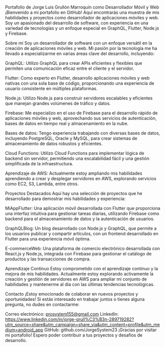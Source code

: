 Portafolio de Jorge Luis Grullón Marroquín como Desarrollador Móvil y Web 
¡Bienvenido a mi portafolio en GitHub! Aquí encontrarás una muestra de mis habilidades y proyectos como desarrollador de aplicaciones móviles y web. Soy un apasionado del desarrollo de software, con experiencia en una variedad de tecnologías y un enfoque especial en GraphQL, Flutter, Node.js y Firebase.

Sobre mí
Soy un desarrollador de software con un enfoque versátil en la creación de aplicaciones móviles y web. Mi pasión por la tecnología me ha llevado a especializarme en varias áreas clave del desarrollo, incluyendo:

GraphQL: Utilizo GraphQL para crear APIs eficientes y flexibles que permiten una comunicación eficaz entre el cliente y el servidor.

Flutter: Como experto en Flutter, desarrollo aplicaciones móviles y web nativas con una sola base de código, proporcionando una experiencia de usuario consistente en múltiples plataformas.

Node.js: Utilizo Node.js para construir servidores escalables y eficientes que manejan grandes volúmenes de tráfico y datos.

Firebase: Me especializo en el uso de Firebase para el desarrollo rápido de aplicaciones móviles y web, aprovechando sus servicios de autenticación, bases de datos en tiempo real y almacenamiento en la nube.

Bases de datos: Tengo experiencia trabajando con diversas bases de datos, incluyendo PostgreSQL, Oracle y MySQL, para crear sistemas de almacenamiento de datos robustos y eficientes.

Cloud Functions: Utilizo Cloud Functions para implementar lógica de backend sin servidor, permitiendo una escalabilidad fácil y una gestión simplificada de la infraestructura.

Aprendizaje de AWS: Actualmente estoy ampliando mis habilidades aprendiendo a crear y desplegar servidores en AWS, explorando servicios como EC2, S3, Lambda, entre otros.

Proyectos Destacados
Aquí hay una selección de proyectos que he desarrollado para demostrar mis habilidades y experiencia:

MiAppFlutter: Una aplicación móvil desarrollada con Flutter que proporciona una interfaz intuitiva para gestionar tareas diarias, utilizando Firebase como backend para el almacenamiento de datos y la autenticación de usuarios.

GraphQLBlog: Un blog desarrollado con Node.js y GraphQL, que permite a los usuarios publicar y compartir artículos, con un frontend desarrollado en Flutter para una experiencia móvil óptima.

E-commerceWeb: Una plataforma de comercio electrónico desarrollada con React.js y Node.js, integrada con Firebase para gestionar el catálogo de productos y las transacciones de compra.

Aprendizaje Continuo
Estoy comprometido con el aprendizaje continuo y la mejora de mis habilidades. Actualmente estoy explorando activamente la creación y gestión de servidores en AWS para ampliar mi conjunto de habilidades y mantenerme al día con las últimas tendencias tecnológicas.

Contacto
¡Estoy emocionado de colaborar en nuevos proyectos y oportunidades! Si estás interesado en trabajar juntos o tienes alguna pregunta, no dudes en contactarme:

Correo electrónico: prosystem155@gmail.com
LinkedIn: https://www.linkedin.com/in/jorge-grull%C3%B3n-289719282?utm_source=share&utm_campaign=share_via&utm_content=profile&utm_medium=android_app
GitHub: github.com/JorgeSystem23
¡Gracias por visitar mi portafolio! Espero poder contribuir a tus proyectos y desafíos de desarrollo.
